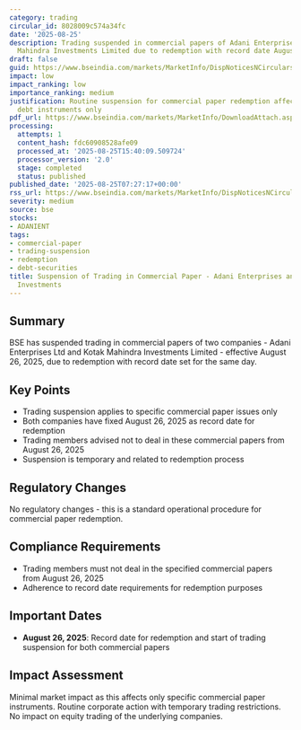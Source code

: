 ```yaml
---
category: trading
circular_id: 8028009c574a34fc
date: '2025-08-25'
description: Trading suspended in commercial papers of Adani Enterprises Ltd and Kotak
  Mahindra Investments Limited due to redemption with record date August 26, 2025.
draft: false
guid: https://www.bseindia.com/markets/MarketInfo/DispNoticesNCirculars.aspx?Noticeid={A99C2671-4CEA-40AF-A8F5-6158BABBCDB1}&noticeno=20250825-3&dt=08/25/2025&icount=3&totcount=65&flag=0
impact: low
impact_ranking: low
importance_ranking: medium
justification: Routine suspension for commercial paper redemption affecting specific
  debt instruments only
pdf_url: https://www.bseindia.com/markets/MarketInfo/DownloadAttach.aspx?id=20250825-3&attachedId=
processing:
  attempts: 1
  content_hash: fdc60908528afe09
  processed_at: '2025-08-25T15:40:09.509724'
  processor_version: '2.0'
  stage: completed
  status: published
published_date: '2025-08-25T07:27:17+00:00'
rss_url: https://www.bseindia.com/markets/MarketInfo/DispNoticesNCirculars.aspx?Noticeid={A99C2671-4CEA-40AF-A8F5-6158BABBCDB1}&noticeno=20250825-3&dt=08/25/2025&icount=3&totcount=65&flag=0
severity: medium
source: bse
stocks:
- ADANIENT
tags:
- commercial-paper
- trading-suspension
- redemption
- debt-securities
title: Suspension of Trading in Commercial Paper - Adani Enterprises and Kotak Mahindra
  Investments
---
```


## Summary

BSE has suspended trading in commercial papers of two companies - Adani Enterprises Ltd and Kotak Mahindra Investments Limited - effective August 26, 2025, due to redemption with record date set for the same day.

## Key Points

- Trading suspension applies to specific commercial paper issues only
- Both companies have fixed August 26, 2025 as record date for redemption
- Trading members advised not to deal in these commercial papers from August 26, 2025
- Suspension is temporary and related to redemption process

## Regulatory Changes

No regulatory changes - this is a standard operational procedure for commercial paper redemption.

## Compliance Requirements

- Trading members must not deal in the specified commercial papers from August 26, 2025
- Adherence to record date requirements for redemption purposes

## Important Dates

- **August 26, 2025**: Record date for redemption and start of trading suspension for both commercial papers

## Impact Assessment

Minimal market impact as this affects only specific commercial paper instruments. Routine corporate action with temporary trading restrictions. No impact on equity trading of the underlying companies.